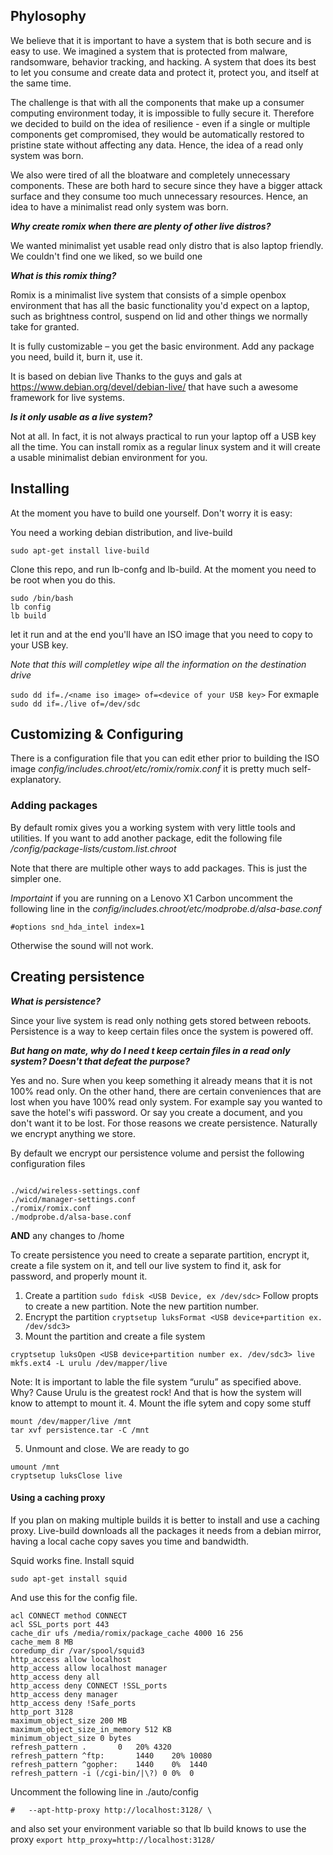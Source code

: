 ## Phylosophy
We believe that it is important to have a system  that is both secure and is easy to use. We imagined a system that is protected from malware, randsomware, behavior tracking, and hacking. A system that does its best to let you consume and create data and protect it, protect you, and itself at the same time. 

The challenge is that with all the components that make up a consumer computing environment today, it is impossible to fully secure it. Therefore we decided to build on the idea of resilience - even if a single or multiple components get compromised, they would be automatically restored to pristine state without affecting any data. Hence, the idea of a read only system was born. 

We also were tired of all the bloatware and completely unnecessary components. These are both hard to secure since they have a bigger attack surface and  they consume too much unnecessary resources. Hence, an idea to have a minimalist read only system was born.


**_Why create romix when there are plenty of other live distros?_**

We wanted minimalist yet usable read only distro that is also laptop friendly. We couldn't find one we liked, so we build one

**_What is this romix thing?_**

Romix is a minimalist live system that consists of a simple openbox environment that has all the basic functionality you'd expect on a laptop, such as brightness control, suspend on lid and other things we normally take for granted.

It is fully customizable – you get the basic environment. Add any package you need, build it, burn it, use it.

It is based on debian live Thanks to the guys and gals at https://www.debian.org/devel/debian-live/ that have such a awesome framework for live systems. 

**_Is it only usable as a live system?_**

Not at all. In fact, it is not always practical to run your laptop off a USB key all the time. You can install romix as a regular linux system and it will create a usable minimalist debian environment for you. 

## Installing
At the moment you have to build one yourself. Don't worry it is easy:

You need a working debian distribution, and live-build

```sudo apt-get install live-build```

Clone this repo, and run lb-confg and lb-build. At the moment you need to be root when you do this.

```
sudo /bin/bash
lb config
lb build
```

let it run and at the end you'll have an ISO image that you need to copy to your USB key. 

*Note that this will completley wipe all the information on the destination drive*

```sudo dd if=./<name iso image> of=<device of your USB key>```
For exmaple 
```sudo dd if=./live of=/dev/sdc```


## Customizing & Configuring
There is a configuration file that you can edit ether prior to building the ISO image  _config/includes.chroot/etc/romix/romix.conf_ it is pretty much self-explanatory. 

### Adding packages
By default romix gives you a working system with very little tools and utilities. If you want to add another package, edit the following file _/config/package-lists/custom.list.chroot_ 

Note that there are multiple other ways to add packages. This is just the simpler one. 

*Importaint* if you are running on a Lenovo X1 Carbon uncomment the following line in the _config/includes.chroot/etc/modprobe.d/alsa-base.conf_

```
#options snd_hda_intel index=1
```
Otherwise the sound will not work.


## Creating persistence

**_What is persistence?_**

Since your live system is read only nothing gets stored between reboots. Persistence is a way to keep certain files once the system is powered off.

**_But hang on mate, why do I need t keep certain files in a read only system? Doesn't that defeat the purpose?_**

Yes and no. Sure when you keep something it already means that it is not 100% read only. On the other hand, there are certain conveniences that are lost when you have 100% read only system. For example say you wanted to save the hotel's wifi password. Or say you create a document, and you don't want it to be lost. For those reasons we create persistence. Naturally we encrypt anything we store.

  
By default we encrypt our persistence volume and persist the following configuration files

```

./wicd/wireless-settings.conf
./wicd/manager-settings.conf
./romix/romix.conf
./modprobe.d/alsa-base.conf
```

**AND** any changes to /home


To create persistence you need to create a separate partition, encrypt it, create a file system on it, and tell our live system to find it, ask for password, and properly mount it.

1. Create a partition
```sudo fdisk <USB Device, ex /dev/sdc>```
Follow propts to create a new partition. Note the new partition number.
2. Encrypt the partition 
```cryptsetup luksFormat <USB device+partition ex. /dev/sdc3>```
3. Mount the partition and create a file system
```
cryptsetup luksOpen <USB device+partition number ex. /dev/sdc3> live
mkfs.ext4 -L urulu /dev/mapper/live
```
Note: It is important to lable the file system “urulu” as specified above. Why? Cause Urulu is the greatest rock! And that is how the system will know to attempt to mount it.
4. Mount the ifle sytem and copy some stuff
```
mount /dev/mapper/live /mnt
tar xvf persistence.tar -C /mnt
```
5. Unmount and close. We are ready to go
```
umount /mnt
cryptsetup luksClose live
```

#### Using a caching proxy
If you plan on making multiple builds it is better to install and use a caching proxy. Live-build downloads all the packages it needs from a debian mirror, having a local cache copy saves you time and bandwidth.

Squid works fine. Install squid

```sudo apt-get install squid```

And use this for the config file. 

```
acl CONNECT method CONNECT
acl SSL_ports port 443
cache_dir ufs /media/romix/package_cache 4000 16 256
cache_mem 8 MB
coredump_dir /var/spool/squid3
http_access allow localhost
http_access allow localhost manager
http_access deny all
http_access deny CONNECT !SSL_ports
http_access deny manager
http_access deny !Safe_ports
http_port 3128
maximum_object_size 200 MB
maximum_object_size_in_memory 512 KB
minimum_object_size 0 bytes
refresh_pattern .		0	20%	4320
refresh_pattern ^ftp:		1440	20%	10080
refresh_pattern ^gopher:	1440	0%	1440
refresh_pattern -i (/cgi-bin/|\?) 0	0%	0
```

Uncomment the following line in ./auto/config

```
#	--apt-http-proxy http://localhost:3128/ \
```

and also set your environment variable so that lb build knows to use the proxy
```export http_proxy=http://localhost:3128/```

